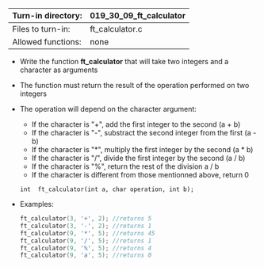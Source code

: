 Turn-in directory: | 019_30_09_ft_calculator|
-------------|-------------|
Files to turn-in: | ft_calculator.c |
Allowed functions: | none

* Write the function **ft_calculator** that will take two integers and a character as arguments
* The function must return the result of the operation performed on two integers
* The operation will depend on the character argument:
  - If the character is "+", add the first integer to the second (a + b)
  - If the character is "-", substract the second integer from the first (a - b)
  - If the character is "\*", multiply the first integer by the second (a \* b)
  - If the character is "/", divide the first integer by the second (a / b)
  - If the character is "%", return the rest of the division a / b
  - If the character is different from those mentionned above, return 0

   `int  ft_calculator(int a, char operation, int b);`
   
* Examples:
  ``` C
  ft_calculator(3, '+', 2); //returns 5
  ft_calculator(3, '-', 2); //returns 1
  ft_calculator(9, '*', 5); //returns 45
  ft_calculator(9, '/', 5); //returns 1
  ft_calculator(9, '%', 5); //returns 4
  ft_calculator(9, 'a', 5); //returns 0
  
  ```
